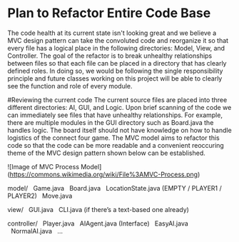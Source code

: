 Plan to Refactor Entire Code Base
=================================
The code health at its current state isn't looking great and we believe a MVC design pattern can take the convoluted code
and reorganize it so that every file has a logical place in the following directories: Model, View, and Controller.
The goal of the refactor is to break unhealthy relationships between files so that each file can be placed in a directory
that has clearly defined roles. In doing so, we would be following the single responsibility principle and future classes 
working on this project will be able to clearly see the function and role of every module.

#Reviewing the current code
The current source files are placed into three different directories: AI, GUI, and Logic. Upon brief scanning of the code
we can immediately see files that have unhealthy relationships. For example, there are multiple modules in the GUI directory
such as Board.java the handles logic. The board itself should not have knowledge on how to handle logistics of the connect 
four game. The MVC model aims to refactor this code so that the code can be more readable and a convenient reoccuring theme 
of the MVC design pattern shown below can be established.

![Image of MVC Process Model]
(https://commons.wikimedia.org/wiki/File%3AMVC-Process.png)

model/
  Game.java
  Board.java
  LocationState.java (EMPTY / PLAYER1 / PLAYER2)
  Move.java

view/
  GUI.java
  CLI.java (if there’s a text-based one already)

controller/
  Player.java
  AIAgent.java (Interface)
  EasyAI.java
  NormalAI.java
  …
